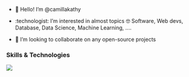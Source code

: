 - 👋 Hello! I’m @camillakathy
- <p>:technologist: I’m interested in almost topics 🤓 Software, Web devs, Database, Data Science, Machine Learning, .... </p>
- 💞️ I’m looking to collaborate on any open-source projects
<h3>Skills & Technologies</h3>
<img src="{https://img.shields.io/badge/Codecov-F01F7A?style=for-the-badge&logo=Codecov&logoColor=white}" />

